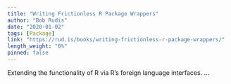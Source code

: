 ```yaml
---
title: "Writing Frictionless R Package Wrappers"
author: "Bob Rudis"
date: "2020-01-02"
tags: [Package]
link: "https://rud.is/books/writing-frictionless-r-package-wrappers/"
length_weight: "0%"
pinned: false
---
```


Extending the functionality of R via R’s foreign language interfaces. ...
